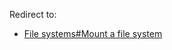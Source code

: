 Redirect to:

*   [File systems#Mount a file system](/index.php?title=File_systems&redirect=no#Mount_a_file_system "File systems")